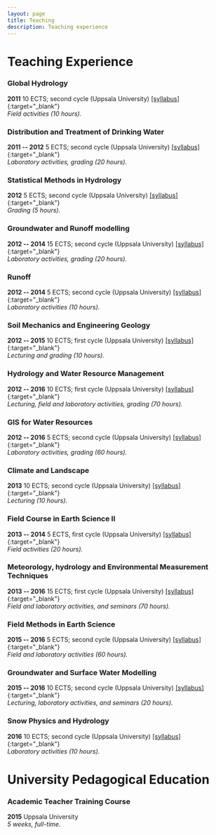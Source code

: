 ```yaml
---
layout: page
title: Teaching
description: Teaching experience
---
```


# Teaching Experience

### Global Hydrology
**2011** 10 ECTS; second cycle (Uppsala University) [[syllabus]](https://www.uu.se/en/admissions/master/selma/kursplan/?kKod=1HY115){:target="_blank"}  
*Field activities (10 hours).*

### Distribution and Treatment of Drinking Water
**2011 -- 2012** 5 ECTS; second cycle (Uppsala University) [[syllabus]](https://www.uu.se/en/admissions/master/selma/kursplan/?kKod=1TV441){:target="_blank"}  
*Laboratory activities, grading (20 hours).*

### Statistical Methods in Hydrology
**2012** 5 ECTS; second cycle (Uppsala University) [[syllabus]](https://www.uu.se/en/admissions/master/selma/kursplan/?kKod=1HY114){:target="_blank"}  
*Grading (5 hours).*

### Groundwater and Runoff modelling
**2012 -- 2014** 15 ECTS; second cycle (Uppsala University) [[syllabus]](https://www.uu.se/en/admissions/master/selma/kursplan/?kKod=1HY000){:target="_blank"}  
*Laboratory activities, grading (20 hours).*

### Runoff
**2012 -- 2014** 5 ECTS; second cycle (Uppsala University) [[syllabus]](http://www.uu.se/en/admissions/master/selma/kursplan/?kKod=1TV443){:target="_blank"}  
*Laboratory activities (10 hours).*

### Soil Mechanics and Engineering Geology
**2012 -- 2015** 10 ECTS; first cycle (Uppsala University) [[syllabus]](http://www.uu.se/en/admissions/master/selma/kursplan/?kKod=1GV047){:target="_blank"}  
*Lecturing and grading (10 hours).*

### Hydrology and Water Resource Management
**2012 -- 2016** 10 ECTS; first cycle (Uppsala University) [[syllabus]](http://www.uu.se/en/admissions/master/selma/kursplan/?kKod=1HY141){:target="_blank"}  
*Lecturing, field and laboratory activities, grading (70 hours).*

### GIS for Water Resources
**2012 -- 2016** 5 ECTS; second cycle (Uppsala University) [[syllabus]](https://www.uu.se/en/admissions/master/selma/kursplan/?kKod=1TV444){:target="_blank"}  
*Laboratory activities, grading (60 hours).*

### Climate and Landscape
**2013** 10 ECTS; second cycle (Uppsala University) [[syllabus]](https://www.uu.se/en/admissions/master/selma/kursplan/?kKod=1GE111){:target="_blank"}  
*Lecturing (10 hours).*

### Field Course in Earth Science II
**2013 -- 2014** 5 ECTS, first cycle (Uppsala University) [[syllabus]](http://www.uu.se/en/admissions/master/selma/kursplan/?kKod=1GV053){:target="_blank"}  
*Field activities (20 hours).*

### Meteorology, hydrology and Environmental Measurement Techniques
**2013 -- 2016** 15 ECTS; first cycle (Uppsala University) [[syllabus]](http://www.uu.se/en/admissions/master/selma/kursplan/?kKod=1TV015){:target="_blank"}  
*Field and laboratory activities, and seminars (70 hours).*

### Field Methods in Earth Science
**2015 -- 2016** 5 ECTS; second cycle (Uppsala University) [[syllabus]](http://www.uu.se/en/admissions/master/selma/kursplan/?kKod=1GE043){:target="_blank"}  
*Field and laboratory activities (60 hours).*

### Groundwater and Surface Water Modelling
**2015 -- 2016** 10 ECTS; second cycle (Uppsala University) [[syllabus]](http://www.uu.se/en/admissions/master/selma/kursplan/?kKod=1HY041){:target="_blank"}  
*Lecturing, laboratory activities, and seminars (20 hours).*

### Snow Physics and Hydrology
**2016** 10 ECTS; second cycle (Uppsala University) [[syllabus]](http://www.uu.se/en/admissions/master/selma/kursplan/?kKod=1GE056){:target="_blank"}  
*Laboratory activities (10 hours).*

<div class="line-separator"></div>

# University Pedagogical Education

### Academic Teacher Training Course
**2015** Uppsala University  
*5 weeks, full-time.*
